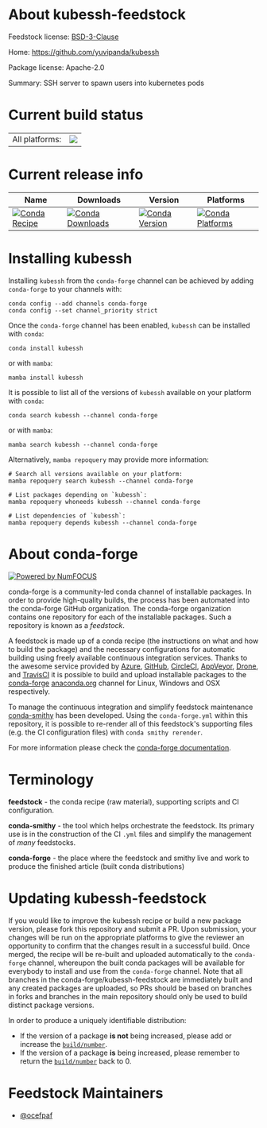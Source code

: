 About kubessh-feedstock
=======================

Feedstock license: [BSD-3-Clause](https://github.com/conda-forge/kubessh-feedstock/blob/main/LICENSE.txt)

Home: https://github.com/yuvipanda/kubessh

Package license: Apache-2.0

Summary: SSH server to spawn users into kubernetes pods

Current build status
====================


<table><tr><td>All platforms:</td>
    <td>
      <a href="https://dev.azure.com/conda-forge/feedstock-builds/_build/latest?definitionId=11102&branchName=main">
        <img src="https://dev.azure.com/conda-forge/feedstock-builds/_apis/build/status/kubessh-feedstock?branchName=main">
      </a>
    </td>
  </tr>
</table>

Current release info
====================

| Name | Downloads | Version | Platforms |
| --- | --- | --- | --- |
| [![Conda Recipe](https://img.shields.io/badge/recipe-kubessh-green.svg)](https://anaconda.org/conda-forge/kubessh) | [![Conda Downloads](https://img.shields.io/conda/dn/conda-forge/kubessh.svg)](https://anaconda.org/conda-forge/kubessh) | [![Conda Version](https://img.shields.io/conda/vn/conda-forge/kubessh.svg)](https://anaconda.org/conda-forge/kubessh) | [![Conda Platforms](https://img.shields.io/conda/pn/conda-forge/kubessh.svg)](https://anaconda.org/conda-forge/kubessh) |

Installing kubessh
==================

Installing `kubessh` from the `conda-forge` channel can be achieved by adding `conda-forge` to your channels with:

```
conda config --add channels conda-forge
conda config --set channel_priority strict
```

Once the `conda-forge` channel has been enabled, `kubessh` can be installed with `conda`:

```
conda install kubessh
```

or with `mamba`:

```
mamba install kubessh
```

It is possible to list all of the versions of `kubessh` available on your platform with `conda`:

```
conda search kubessh --channel conda-forge
```

or with `mamba`:

```
mamba search kubessh --channel conda-forge
```

Alternatively, `mamba repoquery` may provide more information:

```
# Search all versions available on your platform:
mamba repoquery search kubessh --channel conda-forge

# List packages depending on `kubessh`:
mamba repoquery whoneeds kubessh --channel conda-forge

# List dependencies of `kubessh`:
mamba repoquery depends kubessh --channel conda-forge
```


About conda-forge
=================

[![Powered by
NumFOCUS](https://img.shields.io/badge/powered%20by-NumFOCUS-orange.svg?style=flat&colorA=E1523D&colorB=007D8A)](https://numfocus.org)

conda-forge is a community-led conda channel of installable packages.
In order to provide high-quality builds, the process has been automated into the
conda-forge GitHub organization. The conda-forge organization contains one repository
for each of the installable packages. Such a repository is known as a *feedstock*.

A feedstock is made up of a conda recipe (the instructions on what and how to build
the package) and the necessary configurations for automatic building using freely
available continuous integration services. Thanks to the awesome service provided by
[Azure](https://azure.microsoft.com/en-us/services/devops/), [GitHub](https://github.com/),
[CircleCI](https://circleci.com/), [AppVeyor](https://www.appveyor.com/),
[Drone](https://cloud.drone.io/welcome), and [TravisCI](https://travis-ci.com/)
it is possible to build and upload installable packages to the
[conda-forge](https://anaconda.org/conda-forge) [anaconda.org](https://anaconda.org/)
channel for Linux, Windows and OSX respectively.

To manage the continuous integration and simplify feedstock maintenance
[conda-smithy](https://github.com/conda-forge/conda-smithy) has been developed.
Using the ``conda-forge.yml`` within this repository, it is possible to re-render all of
this feedstock's supporting files (e.g. the CI configuration files) with ``conda smithy rerender``.

For more information please check the [conda-forge documentation](https://conda-forge.org/docs/).

Terminology
===========

**feedstock** - the conda recipe (raw material), supporting scripts and CI configuration.

**conda-smithy** - the tool which helps orchestrate the feedstock.
                   Its primary use is in the construction of the CI ``.yml`` files
                   and simplify the management of *many* feedstocks.

**conda-forge** - the place where the feedstock and smithy live and work to
                  produce the finished article (built conda distributions)


Updating kubessh-feedstock
==========================

If you would like to improve the kubessh recipe or build a new
package version, please fork this repository and submit a PR. Upon submission,
your changes will be run on the appropriate platforms to give the reviewer an
opportunity to confirm that the changes result in a successful build. Once
merged, the recipe will be re-built and uploaded automatically to the
`conda-forge` channel, whereupon the built conda packages will be available for
everybody to install and use from the `conda-forge` channel.
Note that all branches in the conda-forge/kubessh-feedstock are
immediately built and any created packages are uploaded, so PRs should be based
on branches in forks and branches in the main repository should only be used to
build distinct package versions.

In order to produce a uniquely identifiable distribution:
 * If the version of a package **is not** being increased, please add or increase
   the [``build/number``](https://docs.conda.io/projects/conda-build/en/latest/resources/define-metadata.html#build-number-and-string).
 * If the version of a package **is** being increased, please remember to return
   the [``build/number``](https://docs.conda.io/projects/conda-build/en/latest/resources/define-metadata.html#build-number-and-string)
   back to 0.

Feedstock Maintainers
=====================

* [@ocefpaf](https://github.com/ocefpaf/)

